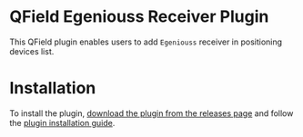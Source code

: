 # QField Egeniouss Receiver Plugin

This QField plugin enables users to add `Egeniouss` receiver in positioning devices list.

# Installation
To install the plugin, [download the plugin from the releases page](https://github.com/opengisch/qfield-osrm/releases/tag/v1.0)
and follow the [plugin installation guide](https://docs.qfield.org/how-to/plugins/#application-plugins).
